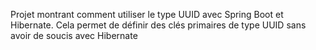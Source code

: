 Projet montrant comment utiliser le type UUID avec Spring Boot et Hibernate.
Cela permet de définir des clés primaires de type UUID sans avoir de soucis avec Hibernate